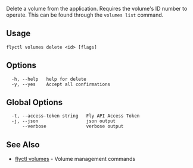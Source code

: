 Delete a volume from the application. Requires the volume's ID number to operate. This can be found through the `volumes list` command.

## Usage

~~~
flyctl volumes delete <id> [flags]
~~~

## Options

~~~
  -h, --help   help for delete
  -y, --yes    Accept all confirmations
~~~

## Global Options

~~~
  -t, --access-token string   Fly API Access Token
  -j, --json                  json output
      --verbose               verbose output
~~~

## See Also

* [flyctl volumes](/docs/flyctl/volumes/)	 - Volume management commands

